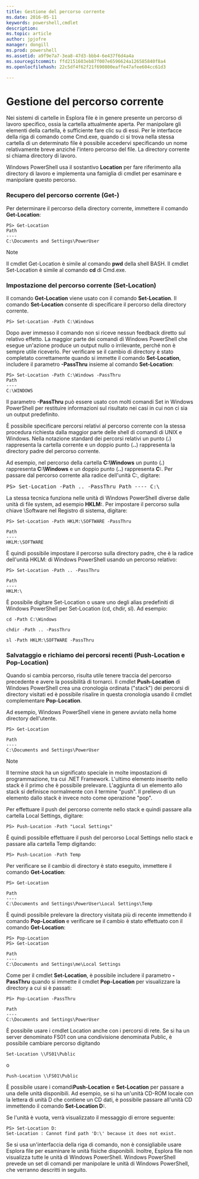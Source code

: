 ```yaml
---
title: Gestione del percorso corrente
ms.date: 2016-05-11
keywords: powershell,cmdlet
description: 
ms.topic: article
author: jpjofre
manager: dongill
ms.prod: powershell
ms.assetid: a9f9e7a7-3ea8-47d3-bbb4-6e437f6d4a4a
ms.sourcegitcommit: ffd2151603eb87f007e6596624a126585840f8a4
ms.openlocfilehash: 22c5df4f62f21f690800eaffe47afee604cc61d3

---
```


# Gestione del percorso corrente
Nei sistemi di cartelle in Esplora file è in genere presente un percorso di lavoro specifico, ossia la cartella attualmente aperta. Per manipolare gli elementi della cartella, è sufficiente fare clic su di essi. Per le interfacce della riga di comando come Cmd.exe, quando ci si trova nella stessa cartella di un determinato file è possibile accedervi specificando un nome relativamente breve anziché l'intero percorso del file. La directory corrente si chiama directory di lavoro.

Windows PowerShell usa il sostantivo **Location** per fare riferimento alla directory di lavoro e implementa una famiglia di cmdlet per esaminare e manipolare questo percorso.

### Recupero del percorso corrente (Get\-)
Per determinare il percorso della directory corrente, immettere il comando **Get\-Location**:

```
PS> Get-Location
Path
----
C:\Documents and Settings\PowerUser
```

> [!NOTE]
> Il cmdlet Get\-Location è simile al comando **pwd** della shell BASH. Il cmdlet Set\-Location è simile al comando **cd** di Cmd.exe.

### Impostazione del percorso corrente (Set\-Location)
Il comando **Get\-Location** viene usato con il comando **Set\-Location**. Il comando **Set\-Location** consente di specificare il percorso della directory corrente.

```
PS> Set-Location -Path C:\Windows
```

Dopo aver immesso il comando non si riceve nessun feedback diretto sul relativo effetto. La maggior parte dei comandi di Windows PowerShell che esegue un'azione produce un output nullo o irrilevante, perché non è sempre utile riceverlo. Per verificare se il cambio di directory è stato completato correttamente quando si immette il comando **Set\-Location**, includere il parametro **\-PassThru** insieme al comando **Set\-Location**:

```
PS> Set-Location -Path C:\Windows -PassThru
Path
----
C:\WINDOWS
```

Il parametro **\-PassThru** può essere usato con molti comandi Set in Windows PowerShell per restituire informazioni sul risultato nei casi in cui non ci sia un output predefinito.

È possibile specificare percorsi relativi al percorso corrente con la stessa procedura richiesta dalla maggior parte delle shell di comandi di UNIX e Windows. Nella notazione standard dei percorsi relativi un punto (**.**) rappresenta la cartella corrente e un doppio punto (**..**) rappresenta la directory padre del percorso corrente.

Ad esempio, nel percorso della cartella **C:\\Windows** un punto (**.**) rappresenta **C:\\Windows** e un doppio punto (**..**) rappresenta **C:**. Per passare dal percorso corrente alla radice dell'unità C:, digitare:

<pre>PS> Set-Location -Path .. -PassThru Path ---- C:\</pre>

La stessa tecnica funziona nelle unità di Windows PowerShell diverse dalle unità di file system, ad esempio **HKLM:**. Per impostare il percorso sulla chiave \\Software nel Registro di sistema, digitare:

```
PS> Set-Location -Path HKLM:\SOFTWARE -PassThru

Path
----
HKLM:\SOFTWARE
```

È quindi possibile impostare il percorso sulla directory padre, che è la radice dell'unità HKLM: di Windows PowerShell usando un percorso relativo:

```
PS> Set-Location -Path .. -PassThru

Path
----
HKLM:\
```

È possibile digitare Set\-Location o usare uno degli alias predefiniti di Windows PowerShell per Set\-Location (cd, chdir, sl). Ad esempio:

```
cd -Path C:\Windows
```

```
chdir -Path .. -PassThru
```

```
sl -Path HKLM:\SOFTWARE -PassThru
```

### Salvataggio e richiamo dei percorsi recenti (Push\-Location e Pop\-Location)
Quando si cambia percorso, risulta utile tenere traccia del percorso precedente e avere la possibilità di tornarci. Il cmdlet **Push\-Location** di Windows PowerShell crea una cronologia ordinata ("stack") dei percorsi di directory visitati ed è possibile risalire in questa cronologia usando il cmdlet complementare **Pop\-Location**.

Ad esempio, Windows PowerShell viene in genere avviato nella home directory dell'utente.

```
PS> Get-Location

Path
----
C:\Documents and Settings\PowerUser
```

> [!NOTE]
> Il termine *stack* ha un significato speciale in molte impostazioni di programmazione, tra cui .NET Framework. L'ultimo elemento inserito nello stack è il primo che è possibile prelevare. L'aggiunta di un elemento allo stack si definisce normalmente con il termine "push". Il prelievo di un elemento dallo stack è invece noto come operazione "pop".

Per effettuare il push del percorso corrente nello stack e quindi passare alla cartella Local Settings, digitare:

```
PS> Push-Location -Path "Local Settings"
```

È quindi possibile effettuare il push del percorso Local Settings nello stack e passare alla cartella Temp digitando:

```
PS> Push-Location -Path Temp
```

Per verificare se il cambio di directory è stato eseguito, immettere il comando **Get\-Location**:

```
PS> Get-Location

Path
----
C:\Documents and Settings\PowerUser\Local Settings\Temp
```

È quindi possibile prelevare la directory visitata più di recente immettendo il comando **Pop\-Location** e verificare se il cambio è stato effettuato con il comando **Get\-Location**:

```
PS> Pop-Location
PS> Get-Location

Path
----
C:\Documents and Settings\me\Local Settings
```

Come per il cmdlet **Set\-Location**, è possibile includere il parametro **\-PassThru** quando si immette il cmdlet **Pop\-Location** per visualizzare la directory a cui si è passati:

```
PS> Pop-Location -PassThru

Path
----
C:\Documents and Settings\PowerUser
```

È possibile usare i cmdlet Location anche con i percorsi di rete. Se si ha un server denominato FS01 con una condivisione denominata Public, è possibile cambiare percorso digitando

```
Set-Location \\FS01\Public
```

o

```
Push-Location \\FS01\Public
```

È possibile usare i comandi**Push\-Location** e **Set\-Location** per passare a una delle unità disponibili. Ad esempio, se si ha un'unità CD\-ROM locale con la lettera di unità D che contiene un CD dati, è possibile passare all'unità CD immettendo il comando **Set\-Location D:**.

Se l'unità è vuota, verrà visualizzato il messaggio di errore seguente:

```
PS> Set-Location D:
Set-Location : Cannot find path 'D:\' because it does not exist.
```

Se si usa un'interfaccia della riga di comando, non è consigliabile usare Esplora file per esaminare le unità fisiche disponibili. Inoltre, Esplora file non visualizza tutte le unità di Windows PowerShell. Windows PowerShell prevede un set di comandi per manipolare le unità di Windows PowerShell, che verranno descritti in seguito.




<!--HONumber=Jun16_HO4-->


